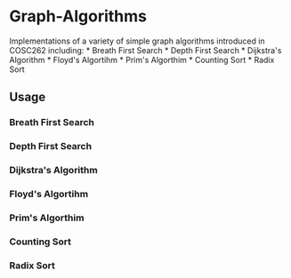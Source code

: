 # Graph-Algorithms
Implementations of a variety of simple graph algorithms introduced in COSC262 including: 
      * Breath First Search
      * Depth First Search 
      * Dijkstra's Algorithm
      * Floyd's Algortihm
      * Prim's Algorthim
      * Counting Sort
      * Radix Sort

## Usage

### Breath First Search

### Depth First Search

### Dijkstra's Algorithm

### Floyd's Algortihm

### Prim's Algorthim

### Counting Sort

### Radix Sort
